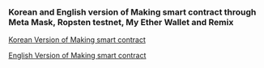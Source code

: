 ### Korean and English version of Making smart contract through Meta Mask, Ropsten testnet, My Ether Wallet and Remix

[Korean Version of Making smart contract](https://github.com/Bookstore3/Making-Smart-Contract-through-Meta-Rop-MyE-Remix-in-Kor)

[English Version of Making smart contract](https://github.com/Bookstore3/Making-Smart-Contract-through-Meta-Rop-MyE-Remix-in-En)
